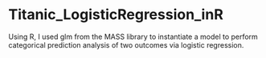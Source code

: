 # Titanic_LogisticRegression_inR
Using R, I used glm from the MASS library to instantiate a model to perform categorical prediction analysis of two outcomes via logistic regression.
